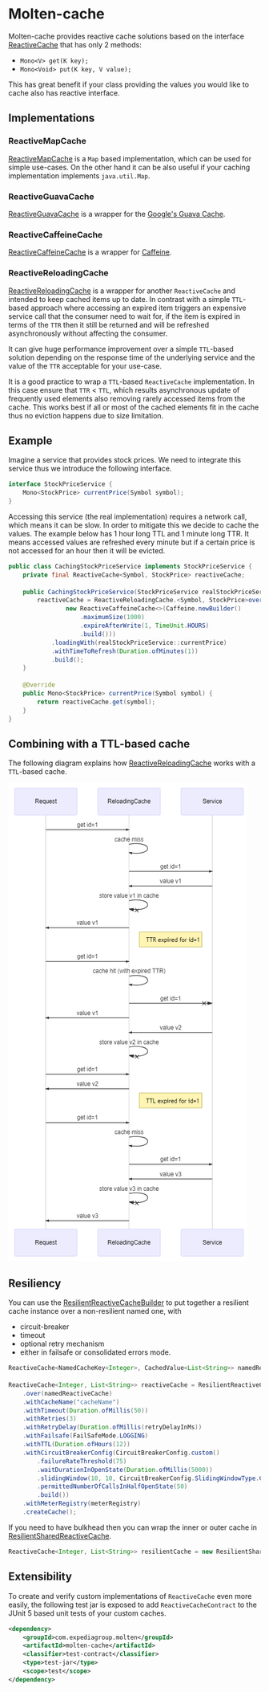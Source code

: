 # Molten-cache

Molten-cache provides reactive cache solutions based on the interface [ReactiveCache](src/main/java/com/hotels/molten/cache/ReactiveCache.java) that has only 2 methods:
 - `Mono<V> get(K key);`
 - `Mono<Void> put(K key, V value);`
 
This has great benefit if your class providing the values you would like to cache also has reactive interface. 
 
## Implementations
 
### ReactiveMapCache

[ReactiveMapCache](src/main/java/com/hotels/molten/cache/ReactiveMapCache.java) is a `Map` based implementation, which can be used for simple use-cases.
On the other hand it can be also useful if your caching implementation implements `java.util.Map`.

### ReactiveGuavaCache

[ReactiveGuavaCache](src/main/java/com/hotels/molten/cache/ReactiveGuavaCache.java) is a wrapper for the [Google's Guava Cache](https://github.com/google/guava/wiki/CachesExplained).

### ReactiveCaffeineCache

[ReactiveCaffeineCache](src/main/java/com/hotels/molten/cache/ReactiveCaffeineCache.java) is a wrapper for [Caffeine](https://github.com/ben-manes/caffeine).

### ReactiveReloadingCache

[ReactiveReloadingCache](src/main/java/com/hotels/molten/cache/ReactiveReloadingCache.java) is a wrapper for another `ReactiveCache` and intended to keep
cached items up to date. In contrast with a simple `TTL`-based approach where accessing an expired item triggers
an expensive service call that the consumer need to wait for, if the item is expired in terms of the `TTR` then it still be returned and will be refreshed
asynchronously without affecting the consumer.

It can give huge performance improvement over a simple `TTL`-based solution depending on
the response time of the underlying service and the value of the `TTR` acceptable for your use-case.

It is a good practice to wrap a `TTL`-based `ReactiveCache` implementation. In this case ensure that `TTR` < `TTL`,
which results asynchronous update of frequently used elements also removing rarely accessed items from the cache.
This works best if all or most of the cached elements fit in the cache thus no eviction happens due to size limitation.

## Example

Imagine a service that provides stock prices. We need to integrate this service thus we introduce the following interface.

```java
interface StockPriceService {
    Mono<StockPrice> currentPrice(Symbol symbol);
}
```

Accessing this service (the real implementation) requires a network call, which means it can be slow.
In order to mitigate this we decide to cache the values. The example below has 1 hour long TTL and 1 minute long TTR.
It means accessed values are refreshed every minute but if a certain price is not accessed for an hour then it will be evicted.

```java
public class CachingStockPriceService implements StockPriceService {
    private final ReactiveCache<Symbol, StockPrice> reactiveCache;
    
    public CachingStockPriceService(StockPriceService realStockPriceService) {
        reactiveCache = ReactiveReloadingCache.<Symbol, StockPrice>over(
                new ReactiveCaffeineCache<>(Caffeine.newBuilder()
                    .maximumSize(1000)
                    .expireAfterWrite(1, TimeUnit.HOURS)
                    .build()))
            .loadingWith(realStockPriceService::currentPrice)
            .withTimeToRefresh(Duration.ofMinutes(1))
            .build();
    }
    
    @Override
    public Mono<StockPrice> currentPrice(Symbol symbol) {
        return reactiveCache.get(symbol);
    }
}
```

## Combining with a TTL-based cache

The following diagram explains how [ReactiveReloadingCache](src/main/java/com/hotels/molten/cache/ReactiveReloadingCache.java) works with a `TTL`-based cache.

![](src/main/java/com/hotels/molten/cache/doc-files/reactive_reloading_cache.png)

## Resiliency

You can use the [ResilientReactiveCacheBuilder](src/main/java/com/hotels/molten/cache/resilience/ResilientReactiveCacheBuilder.java) to put together
a resilient cache instance over a non-resilient named one, with
- circuit-breaker
- timeout
- optional retry mechanism
- either in failsafe or consolidated errors mode.

```java
ReactiveCache<NamedCacheKey<Integer>, CachedValue<List<String>> namedReactiveCache;

ReactiveCache<Integer, List<String>> reactiveCache = ResilientReactiveCacheBuilder.builder()
    .over(namedReactiveCache)
    .withCacheName("cacheName")
    .withTimeout(Duration.ofMillis(50))
    .withRetries(3)
    .withRetryDelay(Duration.ofMillis(retryDelayInMs))
    .withFailsafe(FailSafeMode.LOGGING)
    .withTTL(Duration.ofHours(12))
    .withCircuitBreakerConfig(CircuitBreakerConfig.custom()
        .failureRateThreshold(75)
        .waitDurationInOpenState(Duration.ofMillis(5000))
        .slidingWindow(10, 10, CircuitBreakerConfig.SlidingWindowType.COUNT_BASED)
        .permittedNumberOfCallsInHalfOpenState(50)
        .build())
    .withMeterRegistry(meterRegistry)
    .createCache();
```

If you need to have bulkhead then you can wrap the inner or outer cache in [ResilientSharedReactiveCache](src/main/java/com/hotels/molten/cache/resilience/ResilientSharedReactiveCache.java).

```java
ReactiveCache<Integer, List<String>> resilientCache = new ResilientSharedReactiveCache<>(nonResilientCache, "cacheName", maxConcurrency, metricRegistry);
```

## Extensibility

To create and verify custom implementations of `ReactiveCache` even more easily,
the following test jar is exposed to add `ReactiveCacheContract` to the JUnit 5 based unit tests of your custom caches.

```xml
<dependency>
    <groupId>com.expediagroup.molten</groupId>
    <artifactId>molten-cache</artifactId>
    <classifier>test-contract</classifier>
    <type>test-jar</type>
    <scope>test</scope>
</dependency>
```
